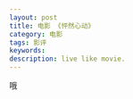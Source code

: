 ```yaml
---
layout: post
title: 电影 《怦然心动》
category: 电影
tags: 影评
keywords: 
description: live like movie.
---
```


哦